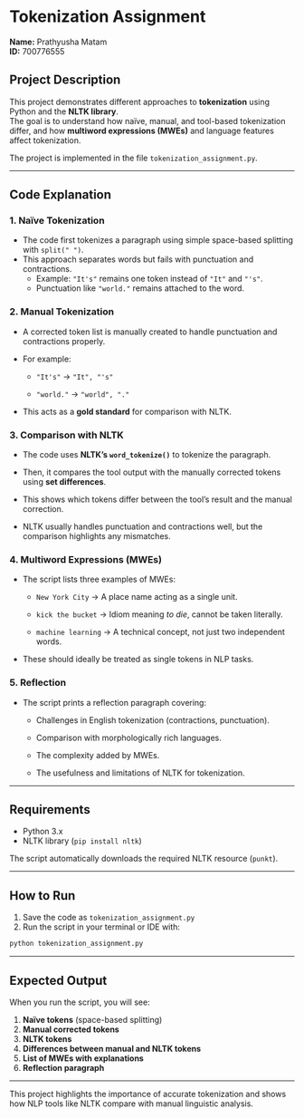 # Tokenization Assignment

**Name:** Prathyusha Matam  
**ID:** 700776555  

## Project Description

This project demonstrates different approaches to **tokenization** using Python and the **NLTK library**.  
The goal is to understand how naïve, manual, and tool-based tokenization differ, and how **multiword expressions (MWEs)** and language features affect tokenization.

The project is implemented in the file `tokenization_assignment.py`.

---

## Code Explanation

### 1. Naïve Tokenization
- The code first tokenizes a paragraph using simple space-based splitting with `split(" ")`.
- This approach separates words but fails with punctuation and contractions.  
  - Example: `"It's"` remains one token instead of `"It"` and `"'s"`.
  - Punctuation like `"world."` remains attached to the word.

### 2. Manual Tokenization
- A corrected token list is manually created to handle punctuation and contractions properly.
- For example:

  - `"It's"` → `"It", "'s"`

  - `"world."` → `"world", "."`

- This acts as a **gold standard** for comparison with NLTK.

### 3. Comparison with NLTK
- The code uses **NLTK’s `word_tokenize()`** to tokenize the paragraph.

- Then, it compares the tool output with the manually corrected tokens using **set differences**.

- This shows which tokens differ between the tool’s result and the manual correction.

- NLTK usually handles punctuation and contractions well, but the comparison highlights any mismatches.

### 4. Multiword Expressions (MWEs)
- The script lists three examples of MWEs:

  - `New York City` → A place name acting as a single unit.

  - `kick the bucket` → Idiom meaning *to die*, cannot be taken literally.

  - `machine learning` → A technical concept, not just two independent words.

- These should ideally be treated as single tokens in NLP tasks.

### 5. Reflection
- The script prints a reflection paragraph covering:

  - Challenges in English tokenization (contractions, punctuation).

  - Comparison with morphologically rich languages.

  - The complexity added by MWEs.

  - The usefulness and limitations of NLTK for tokenization.


---

## Requirements

- Python 3.x  
- NLTK library (`pip install nltk`)  

The script automatically downloads the required NLTK resource (`punkt`).

---

## How to Run

1. Save the code as `tokenization_assignment.py`  
2. Run the script in your terminal or IDE with:

```bash
python tokenization_assignment.py
```

---

## Expected Output

When you run the script, you will see:

1. **Naïve tokens** (space-based splitting)  
2. **Manual corrected tokens**  
3. **NLTK tokens**  
4. **Differences between manual and NLTK tokens**  
5. **List of MWEs with explanations**  
6. **Reflection paragraph**  

---

This project highlights the importance of accurate tokenization and shows how NLP tools like NLTK compare with manual linguistic analysis.
